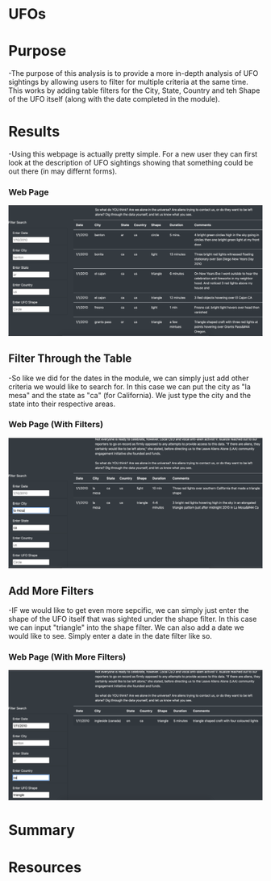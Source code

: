 # UFOs
# Purpose 
-The purpose of this analysis is to provide a more in-depth analysis of UFO sightings by allowing users to filter for multiple criteria at the same time. This works by adding table filters for the City, State, Country and teh Shape of the UFO itself (along with the date completed in the module).


# Results 
-Using this webpage is actually pretty simple. For a new user they can first look at the description of UFO sightings showing that something could be out there (in may differnt forms). 

### Web Page 
![Web_Page](./UFOs/Web_Page.png)


## Filter Through the Table 
-So like we did for the dates in the module, we can simply just add other criteria we would like to search for. In this case we can put the city as "la mesa" and the state as "ca" (for California). We just type the city and the state into their respective areas.

### Web Page (With Filters)
![Web_Page_With_Filters](./UFOs/Web_Page_Filters.png)

## Add More Filters
-IF we would like to get even more sepcific, we can simply just enter the shape of the UFO itself that was sighted under the shape filter. In this case we can input "triangle" into the shape filter. We can also add a date we would like to see. Simply enter a date in the date filter like so.

### Web Page (With More Filters)
![More_Filters](./UFOs/More_FIlters.png)

# Summary



# Resources
